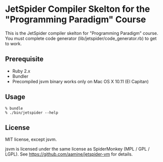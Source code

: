 # JetSpider Compiler Skelton for the "Programming Paradigm" Course

This is the JetSpider compiler skelton for "Programming Paradigm" course.
You must complete code generator (lib/jetspider/code_generator.rb) to get to work.

## Prerequisite

- Ruby 2.x
- Bundler
- Precompiled jsvm binary works only on Mac OS X 10.11 (El Capitan)

## Usage

```
% bundle
% ./bin/jetspider --help
```

## License

MIT license, except jsvm.

jsvm is licensed under the same license as SpiderMonkey (MPL / GPL / LGPL).
See https://github.com/aamine/jetspider-vm for details.
